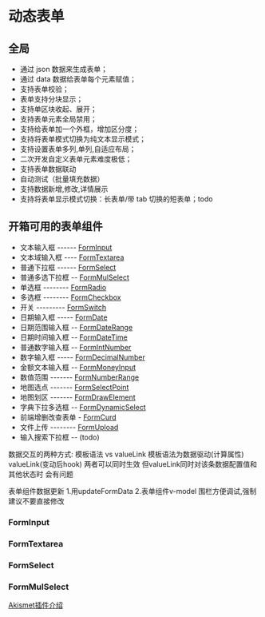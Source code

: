 
# 动态表单
## 全局

- 通过 json 数据来生成表单；
- 通过 data 数据给表单每个元素赋值；
- 支持表单校验；
- 表单支持分块显示；
- 支持单区块收起、展开；
- 支持表单元素全局禁用；
- 支持给表单加一个外框，增加区分度；
- 支持将表单模式切换为纯文本显示模式；
- 支持设置表单多列,单列,自适应布局；
- 二次开发自定义表单元素难度极低；
- 支持表单数据联动
- 自动测试（批量填充数据）
- 支持数据新增,修改,详情展示
- 支持将表单显示模式切换：长表单/带 tab 切换的短表单；todo



 ## 开箱可用的表单组件

- 文本输入框  ------  [FormInput](#forminput) 
- 文本域输入框 ---- [FormTextarea](#formtextarea) 
- 普通下拉框  ------  [FormSelect](#formselect) 
- 普通多选下拉框 -- [FormMulSelect](./#FormMulSelect) 
- 单选框  --------  [FormRadio](./#FormRadio) 
- 多选框   --------  [FormCheckbox](./#FormCheckbox)  
- 开关    ---------   [FormSwitch](./#FormSwitch)  
- 日期输入框 -----  [FormDate](./#FormDate) 
- 日期范围输入框 -- [FormDateRange](./#FormDateRange) 
- 日期时间输入框 -- [FormDateTime](./#FormDateTime) 
- 普通数字输入框 -- [FormIntNumber](./#FormIntNumber) 
- 数字输入框 ----- [FormDecimalNumber](./#FormDecimalNumber) 
- 金额文本输入框  --  [FormMoneyInput](./#FormMoneyInput) 
- 数值范围  -------  [FormNumberRange](./#FormNumberRange) 
- 地图选点  ------- [FormSelectPoint](./#FormSelectPoint) 
- 地图划区  ------- [FormDrawElement](./#FormDrawElement) 
- 字典下拉多选框  --  [FormDynamicSelect](./#FormDynamicSelect)  
- 前端增删改查表单 -  [FormCurd](./#FormCurd) 
- 文件上传 -------- [FormUpload](./#FormUpload) 
- 输入搜索下拉框  -- (todo)

  
 

数据交互的两种方式: 模板语法 vs valueLink
模板语法为数据驱动(计算属性)   valueLink(变动后hook)
两者可以同时生效    但valueLink同时对该条数据配置值和其他状态时  会有问题


表单组件数据更新   1.用updateFormData    2.表单组件v-model   围栏方便调试,强制建议不要直接修改


### FormInput
### FormTextarea
### FormSelect
### FormMulSelect

   

 [Akismet插件介绍](https://cn.bluehost.com/blog/wordpress/7397.html)
